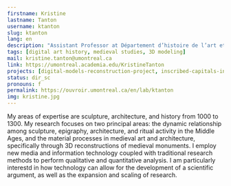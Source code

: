 ```yaml
---
firstname: Kristine
lastname: Tanton
username: ktanton
slug: ktanton
lang: en
description: "Assistant Professor at Département d’histoire de l’art et d’études cinématographiques, Université de Montréal."
tags: [digital art history, medieval studies, 3D modeling]
mail: kristine.tanton@umontreal.ca
link: https://umontreal.academia.edu/KristineTanton
projects: [digital-models-reconstruction-project, inscribed-capitals-index]
status: dir_sc
pronouns: f
permalink: https://ouvroir.umontreal.ca/en/lab/ktanton
img: kristine.jpg
---
```


My areas of expertise are sculpture, architecture, and history from 1000 to 1300. My research focuses on two principal areas: the dynamic relationship among sculpture, epigraphy, architecture, and ritual activity in the Middle Ages, and the material processes in medieval art and architecture, specifically through 3D reconstructions of medieval monuments. I employ new media and information technology coupled with traditional research methods to perform qualitative and quantitative analysis. I am particularly interestd in how technology can allow for the development of a scientific argument, as well as the expansion and scaling of research.
